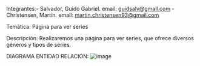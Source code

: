 Integrantes:- Salvador, Guido Gabriel. email: guidsalv@gmail.com 
            - Christensen, Martín. email: martin.christensen93@gmail.com

Temática: Página para ver series

Descripción: Realizaremos una página para ver series, que ofrece diversos géneros y tipos de series.



DIAGRAMA ENTIDAD RELACION:
![image](https://github.com/martinch23/TpWeb2/assets/106201096/88e120e1-0da6-4b63-9ce3-a336c1914ae6)


